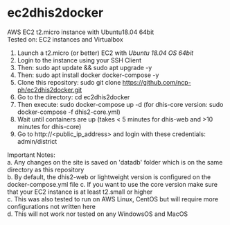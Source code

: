 # ec2dhis2docker
AWS EC2 t2.micro instance with Ubuntu18.04 64bit<br> 
Tested on: EC2 instances and Virtualbox

1. Launch a t2.micro (or better) EC2 with *Ubuntu 18.04 OS 64bit*
2. Login to the instance using your SSH Client
3. Then: sudo apt update && sudo apt upgrade -y
4. Then: sudo apt install docker docker-compose -y 
5. Clone this repository: sudo git clone https://github.com/ncp-ph/ec2dhis2docker.git
6. Go to the directory: cd ec2dhis2docker
7. Then execute: sudo docker-compose up -d (for dhis-core version: sudo docker-compose -f dhis2-core.yml)
8. Wait until containers are up (takes < 5 minutes for dhis-web and >10 minutes for dhis-core) 
9. Go to http://<public_ip_address> and login with these credentials: admin/district

Important Notes:<br> 
a. Any changes on the site is saved on 'datadb' folder which is on the same directory as this repository<br>
b. By default, the dhis2-web or lightweight version is configured on the docker-compose.yml file
c. If you want to use the core version make sure that your EC2 instance is at least t2.small or higher<br>
c. This was also tested to run on AWS Linux, CentOS but will require more configurations not written here<br>
d. This will not work nor tested on any WindowsOS and MacOS
